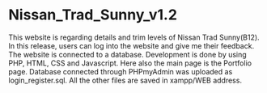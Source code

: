 # Nissan_Trad_Sunny_v1.2
This website is regarding details and trim levels of Nissan Trad Sunny(B12). In this release, users can log into the website and give me their feedback. The website is connected to a database. Development is done by using PHP, HTML, CSS and Javascript. Here also the main page is the Portfolio page. Database connected through PHPmyAdmin was uploaded as login_register.sql. All the other files are saved in xampp/WEB address.
